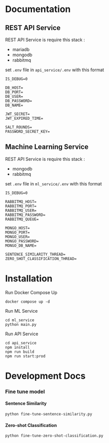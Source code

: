 # Documentation
## REST API Service
REST API Service is require this stack :
- mariadb
- mongodb
- rabbitmq

set ```.env``` file in ```api_service/.env``` with this format
```
IS_DEBUG=0

DB_HOST=
DB_PORT=
DB_USER=
DB_PASSWORD=
DB_NAME=

JWT_SECRET=
JWT_EXPIRED_TIME=

SALT_ROUNDS=
PASSWORD_SECRET_KEY=
```

## Machine Learning Service
REST API Service is require this stack :
- mongodb
- rabbitmq

set ```.env``` file in ```ml_service/.env``` with this format
```
IS_DEBUG=0

RABBITMQ_HOST=
RABBITMQ_PORT=
RABBITMQ_USER=
RABBITMQ_PASSWORD=
RABBITMQ_QUEUE=

MONGO_HOST=
MONGO_PORT=
MONGO_USER=
MONGO_PASSWORD=
MONGO_DB_NAME=

SENTENCE_SIMILARITY_THREAD=
ZERO_SHOT_CLASSIFICATION_THREAD=
```


# Installation
Run Docker Compose Up
```
docker compose up -d
```

Run ML Service
```
cd ml_service
python main.py
```

Run API Service
```
cd api_service
npm install
npm run build
npm run start:prod
```

# Development Docs

### Fine tune model
#### Sentence Similarity
```
python fine-tune-sentence-similarity.py
```

#### Zero-shot Classification
```
python fine-tune-zero-shot-classification.py
```
